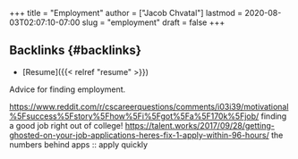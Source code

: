 +++
title = "Employment"
author = ["Jacob Chvatal"]
lastmod = 2020-08-03T02:07:10-07:00
slug = "employment"
draft = false
+++

## Backlinks {#backlinks}

-   [Resume]({{< relref "resume" >}})

Advice for finding employment.

<https://www.reddit.com/r/cscareerquestions/comments/i03i39/motivational%5Fsuccess%5Fstory%5Fhow%5Fi%5Fgot%5Fa%5F170k%5Fjob/> finding a good job right out of college!
<https://talent.works/2017/09/28/getting-ghosted-on-your-job-applications-heres-fix-1-apply-within-96-hours/> the numbers behind apps :: apply quickly
